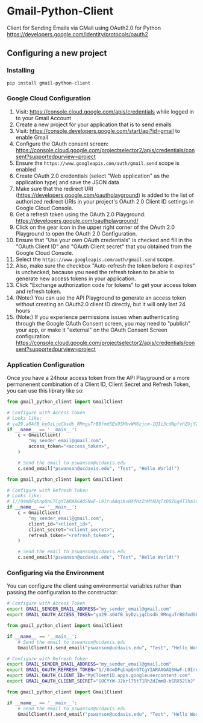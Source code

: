 # Gmail-Python-Client

Client for Sending Emails via GMail using OAuth2.0 for Python
https://developers.google.com/identity/protocols/oauth2

## Configuring a new project

### Installing

```sh
pip install gmail-python-client
```

### Google Cloud Configuration

1. Visit: https://console.cloud.google.com/apis/credentials while logged in to your Gmail Account
1. Create a new project for your application that is to send emails
1. Visit: https://console.developers.google.com/start/api?id=gmail to enable Gmail
1. Configure the OAuth consent screen: https://console.cloud.google.com/projectselector2/apis/credentials/consent?supportedpurview=project
1. Ensure the `https://www.googleapis.com/auth/gmail.send` scope is enabled
1. Create OAuth 2.0 credentials (select "Web application" as the application type) and save the JSON data
1. Make sure that the redirect URI (https://developers.google.com/oauthplayground) is added to the list of authorized redirect URIs in your project's OAuth 2.0 Client ID settings in Google Cloud Console.
1. Get a refresh token using the OAuth 2.0 Playground: https://developers.google.com/oauthplayground/
1. Click on the gear icon in the upper right corner of the OAuth 2.0 Playground to open the OAuth 2.0 Configuration.
1. Ensure that "Use your own OAuth credentials" is checked and fill in the "OAuth Client ID" and "OAuth Client secret" that you obtained from the Google Cloud Console.
1. Select the `https://www.googleapis.com/auth/gmail.send` scope.
1. Also, make sure the checkbox "Auto-refresh the token before it expires" is unchecked, because you need the refresh token to be able to generate new access tokens in your application.
1. Click "Exchange authorization code for tokens" to get your access token and refresh token.
1. (Note:) You can use the API Playground to generate an access token without creating an OAuth2.0 client ID directly, but it will only last 24 hours
1. (Note:) If you experience permissions issues when authenticating through the Google OAuth Consent screen, you may need to "publish" your app, or make it "external" on the OAuth Consent Screen configuration: https://console.cloud.google.com/projectselector2/apis/credentials/consent?supportedpurview=project

### Application Configuration

Once you have a 24hour access token from the API Playground or a more permanenent combination of a Client ID, Client Secret and Refresh Token, you can use this library like so:

```python
from gmail_python_client import GmailClient

# Configure with Access Token
# Looks like:
# ya29.a0AfB_byDzLjqCbsdb_RMnguTrB8fmdSEsOSMkvWH6zjcm-1UIi3cdNpfvhZUjYZLVB7NrnNGJIEEatntXjBpc5Bk_cIGKgnjqtesO-HLT0H2Yiz-lZFviz3_UfaaoR8HLjmrKmm7VCkBZvdI0ABb4ADnY9fEKxcLMhR4daCgYKAQcSARASFQGOcNnCvZ0k13Q_KYFObZFjh5umXQ0171
if __name__ == '__main__':
    c = GmailClient(
        "my_sender_email@gmail.com",
        access_token="<access_token>",
    )

    # Send the email to pswanson@ucdavis.edu
    c.send_email("pswanson@ucdavis.edu", "Test", "Hello World!")
```

```python
from gmail_python_client import GmailClient

# Configure with Refresh Token
# Looks like:
# 1//04mDFqbnpQnGTCgYIARAAGAQSNwF-L9IruAAqiKvHXfHzZnMt6UqTzDOZGg4TJha3oCGa9utu_PwxfrmG-su47Qytt8m2eWDDwZo
if __name__ == '__main__':
    c = GmailClient(
        "my_sender_email@gmail.com",
        client_id="<client_id>",
        client_secret="<client_secret>",
        refresh_token="<refresh_token>",
    )

    # Send the email to pswanson@ucdavis.edu
    c.send_email("pswanson@ucdavis.edu", "Test", "Hello World!")
```

### Configuring via the Environment

You can configure the client using environmental variables rather than passing the configuration to the constructor:

```sh
# Configure with Access Token
export GMAIL_SENDER_EMAIL_ADDRESS="my_sender_email@gmail.com"
export GMAIL_OAUTH_ACCESS_TOKEN="ya29.a0AfB_byDzLjqCbsdb_RMnguTrB8fmdSEsOSMkvWH6zjcm-1UIi3cdNpfvhZUjYZLVB7NrnNGJIEEatntXjBpc5Bk_cIGKgnjqtesO-HLT0H2Yiz-lZFviz3_UfaaoR8HLjmrKmm7VCkBZvdI0ABb4ADnY9fEKxcLMhR4daCgYKAQcSARASFQGOcNnCvZ0k13Q_KYFObZFjh5umXQ0171"
```

```python
from gmail_python_client import GmailClient

if __name__ == '__main__':
    # Send the email to pswanson@ucdavis.edu
    GmailClient().send_email("pswanson@ucdavis.edu", "Test", "Hello World!")
```

```sh
# Configure with Refresh Token
export GMAIL_SENDER_EMAIL_ADDRESS="my_sender_email@gmail.com"
export GMAIL_OAUTH_REFRESH_TOKEN="1//04mDFqbnpQnGTCgYIARAAGAQSNwF-L9IruAAqiKvHXfHzZnMt6UqTzDOZGg4TJha3oCGa9utu_PwxfrmG-su47Qytt8m2eWDDwZo"
export GMAIL_OAUTH_CLIENT_ID="MyClientID.apps.googleusercontent.com"
export GMAIL_OAUTH_CLIENT_SECRET="GOCYYW-J2krl75t71RhZdZmmB-bSRX52lhJ"
```

```python
from gmail_python_client import GmailClient

if __name__ == '__main__':
    # Send the email to pswanson@ucdavis.edu
    GmailClient().send_email("pswanson@ucdavis.edu", "Test", "Hello World!")
```
